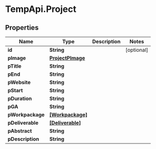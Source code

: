 # TempApi.Project

## Properties

Name | Type | Description | Notes
------------ | ------------- | ------------- | -------------
**id** | **String** |  | [optional] 
**pImage** | [**ProjectPImage**](ProjectPImage.md) |  | 
**pTitle** | **String** |  | 
**pEnd** | **String** |  | 
**pWebsite** | **String** |  | 
**pStart** | **String** |  | 
**pDuration** | **String** |  | 
**pGA** | **String** |  | 
**pWorkpackage** | [**[Workpackage]**](Workpackage.md) |  | 
**pDeliverable** | [**[Deliverable]**](Deliverable.md) |  | 
**pAbstract** | **String** |  | 
**pDescription** | **String** |  | 


